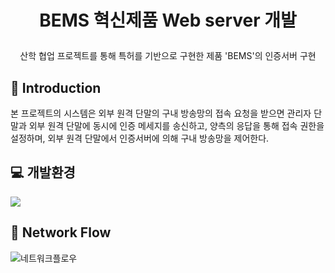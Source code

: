# <p align = "center">BEMS 혁신제품 Web server 개발 
<p align = "center">산학 협업 프로젝트를 통해 특허를 기반으로 구현한 제품 'BEMS'의 인증서버 구현

## 🔦 Introduction
본 프로젝트의 시스템은 외부 원격 단말의 구내 방송망의 접속 요청을 받으면 관리자 단말과 외부 원격 단말에 동시에 인증 메세지를 송신하고, 
양측의 응답을 통해 접속 권한을 설정하며, 외부 원격 단말에서 인증서버에 의해 구내 방송망을 제어한다.

## 💻 개발환경
<img src="https://img.shields.io/badge/Python-e11f20?style=flat&logo=JAVA&logoColor=white"/> 

## 📑 Network Flow
![네트워크플로우](https://github.com/zyerin/Bems/assets/131842185/b077e866-b87f-45ba-a682-689e5ba975ae)
